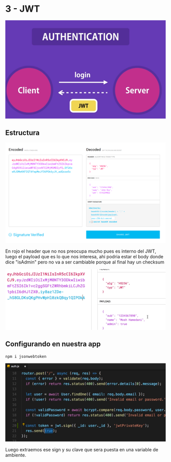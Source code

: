 # 3 - JWT

![](../../../.gitbook/assets/imagen%20%28665%29.png)

## Estructura

![](../../../.gitbook/assets/imagen%20%28669%29.png)

En rojo el header que no nos preocupa mucho pues es interno del JWT, luego el payload que es lo que nos interesa, ahi podria estar el body donde dice "isAdmin" pero no va a ser cambiable porque al final hay un checksum

![](../../../.gitbook/assets/imagen%20%28668%29.png)

## Configurando en nuestra app

```text
npm i jsonwebtoken
```

![](../../../.gitbook/assets/imagen%20%28667%29.png)

Luego extraemos ese sign y su clave que sera puesta en una variable de ambiente.




